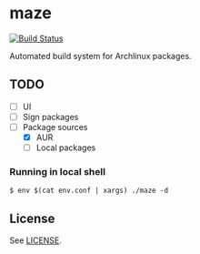 # maze
[![Build Status](https://travis-ci.org/mikkeloscar/maze.svg?branch=master)](https://travis-ci.org/mikkeloscar/maze)

Automated build system for Archlinux packages.

## TODO

 * [ ] UI
 * [ ] Sign packages
 * [ ] Package sources
    * [x] AUR
    * [ ] Local packages

### Running in local shell

```
$ env $(cat env.conf | xargs) ./maze -d
```

## License

See [LICENSE](LICENSE).
